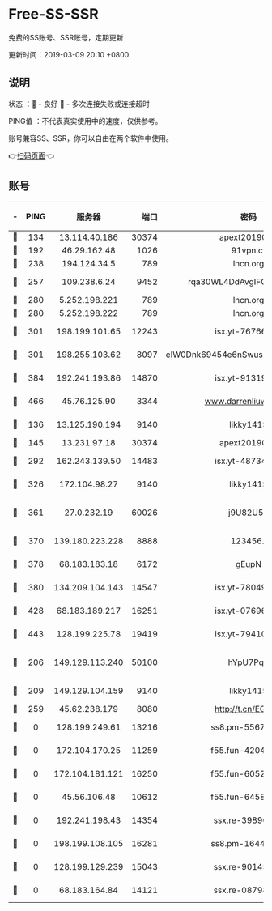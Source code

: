 # Free-SS-SSR

免费的SS账号、SSR账号，定期更新

更新时间：2019-03-09 20:10 +0800

## 说明

状态     ：🙂 - 良好 🙁 - 多次连接失败或连接超时

PING值   ：不代表真实使用中的速度，仅供参考。

账号兼容SS、SSR，你可以自由在两个软件中使用。

👉[扫码页面](https://liesauer.github.io/Free-SS-SSR/)👈

## 账号

|-|PING|服务器|端口|密码|加密方式|区域|
|:----:|:----:|:-----:|-----:|:----:|:----:|:----:|
|🙂|134|13.114.40.186|30374|apext2019006|chacha20|JP|
|🙂|192|46.29.162.48|1026|91vpn.cf|rc4-md5|RU|
|🙂|238|194.124.34.5|789|lncn.org|rc4|JP|
|🙂|257|109.238.6.24|9452|rqa30WL4DdAvgIFG6Fs3znzTa|aes-256-cfb|FR|
|🙂|280|5.252.198.221|789|lncn.org|rc4|JP|
|🙂|280|5.252.198.222|789|lncn.org|rc4|JP|
|🙂|301|198.199.101.65|12243|isx.yt-76766830|aes-256-cfb|US|
|🙂|301|198.255.103.62|8097|eIW0Dnk69454e6nSwuspv9DmS201tQ0D|aes-256-cfb|US|
|🙂|384|192.241.193.86|14870|isx.yt-91319838|aes-256-cfb|US|
|🙂|466|45.76.125.90|3344|www.darrenliuwei.com|aes-256-cfb|AU|
|🙂|136|13.125.190.194|9140|likky1415|aes-256-cfb|KR|
|🙂|145|13.231.97.18|30374|apext2019006|chacha20|JP|
|🙂|292|162.243.139.50|14483|isx.yt-48734916|aes-256-cfb|US|
|🙂|326|172.104.98.27|9140|likky1415|aes-256-cfb|JP|
|🙂|361|27.0.232.19|60026|j9U82U53|xchacha20-ietf-poly1305|HK|
|🙂|370|139.180.223.228|8888|123456..|aes-256-cfb|JP|
|🙂|378|68.183.183.18|6172|gEupN|aes-256-cfb|SG|
|🙂|380|134.209.104.143|14547|isx.yt-78049863|aes-256-cfb|SG|
|🙂|428|68.183.189.217|16251|isx.yt-07696164|aes-256-cfb|SG|
|🙂|443|128.199.225.78|19419|isx.yt-79410902|aes-256-cfb|SG|
|🙁|206|149.129.113.240|50100|hYpU7PqP|chacha20-ietf-poly1305|CN|
|🙁|209|149.129.104.159|9140|likky1415|aes-256-cfb|HK|
|🙁|259|45.62.238.179|8080|http://t.cn/EGJIyrl|rc4-md5|CA|
|🙁|0|128.199.249.61|13216|ss8.pm-55672488|aes-256-cfb|SG|
|🙁|0|172.104.170.25|11259|f55.fun-42045141|aes-256-cfb|SG|
|🙁|0|172.104.181.121|16250|f55.fun-60522964|aes-256-cfb|SG|
|🙁|0|45.56.106.48|10612|f55.fun-64589896|aes-256-cfb|US|
|🙁|0|192.241.198.43|14354|ssx.re-39890928|aes-256-cfb|US|
|🙁|0|198.199.108.105|16281|ss8.pm-16442096|aes-256-cfb|US|
|🙁|0|128.199.129.239|15043|ssx.re-90145135|aes-256-cfb|SG|
|🙁|0|68.183.164.84|14121|ssx.re-08798532|aes-256-cfb|US|

